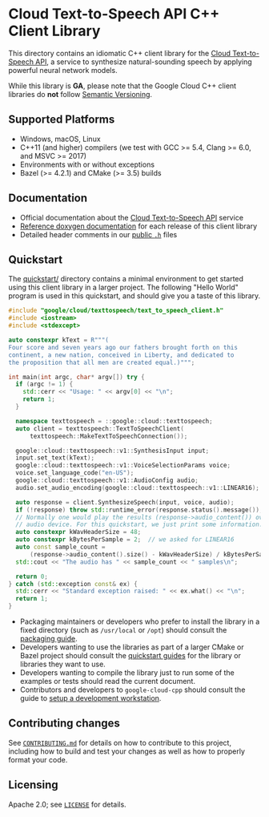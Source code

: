 # Cloud Text-to-Speech API C++ Client Library

This directory contains an idiomatic C++ client library for the
[Cloud Text-to-Speech API][cloud-service-docs], a service to synthesize
natural-sounding speech by applying powerful neural network models.

While this library is **GA**, please note that the Google Cloud C++ client libraries do **not** follow
[Semantic Versioning](https://semver.org/).

## Supported Platforms

* Windows, macOS, Linux
* C++11 (and higher) compilers (we test with GCC >= 5.4, Clang >= 6.0, and
  MSVC >= 2017)
* Environments with or without exceptions
* Bazel (>= 4.2.1) and CMake (>= 3.5) builds

## Documentation

* Official documentation about the [Cloud Text-to-Speech API][cloud-service-docs] service
* [Reference doxygen documentation][doxygen-link] for each release of this
  client library
* Detailed header comments in our [public `.h`][source-link] files

[cloud-service-docs]: https://cloud.google.com/text-to-speech
[doxygen-link]: https://googleapis.dev/cpp/google-cloud-texttospeech/latest/
[source-link]: https://github.com/googleapis/google-cloud-cpp/tree/main/google/cloud/texttospeech

## Quickstart

The [quickstart/](quickstart/README.md) directory contains a minimal environment
to get started using this client library in a larger project. The following
"Hello World" program is used in this quickstart, and should give you a taste of
this library.

<!-- inject-quickstart-start -->
```cc
#include "google/cloud/texttospeech/text_to_speech_client.h"
#include <iostream>
#include <stdexcept>

auto constexpr kText = R"""(
Four score and seven years ago our fathers brought forth on this
continent, a new nation, conceived in Liberty, and dedicated to
the proposition that all men are created equal.)""";

int main(int argc, char* argv[]) try {
  if (argc != 1) {
    std::cerr << "Usage: " << argv[0] << "\n";
    return 1;
  }

  namespace texttospeech = ::google::cloud::texttospeech;
  auto client = texttospeech::TextToSpeechClient(
      texttospeech::MakeTextToSpeechConnection());

  google::cloud::texttospeech::v1::SynthesisInput input;
  input.set_text(kText);
  google::cloud::texttospeech::v1::VoiceSelectionParams voice;
  voice.set_language_code("en-US");
  google::cloud::texttospeech::v1::AudioConfig audio;
  audio.set_audio_encoding(google::cloud::texttospeech::v1::LINEAR16);

  auto response = client.SynthesizeSpeech(input, voice, audio);
  if (!response) throw std::runtime_error(response.status().message());
  // Normally one would play the results (response->audio_content()) over some
  // audio device. For this quickstart, we just print some information.
  auto constexpr kWavHeaderSize = 48;
  auto constexpr kBytesPerSample = 2;  // we asked for LINEAR16
  auto const sample_count =
      (response->audio_content().size() - kWavHeaderSize) / kBytesPerSample;
  std::cout << "The audio has " << sample_count << " samples\n";

  return 0;
} catch (std::exception const& ex) {
  std::cerr << "Standard exception raised: " << ex.what() << "\n";
  return 1;
}
```
<!-- inject-quickstart-end -->

* Packaging maintainers or developers who prefer to install the library in a
  fixed directory (such as `/usr/local` or `/opt`) should consult the
  [packaging guide](/doc/packaging.md).
* Developers wanting to use the libraries as part of a larger CMake or Bazel
  project should consult the [quickstart guides](#quickstart) for the library
  or libraries they want to use.
* Developers wanting to compile the library just to run some of the examples or
  tests should read the current document.
* Contributors and developers to `google-cloud-cpp` should consult the guide to
  [setup a development workstation][howto-setup-dev-workstation].

[howto-setup-dev-workstation]: /doc/contributor/howto-guide-setup-development-workstation.md

## Contributing changes

See [`CONTRIBUTING.md`](../../../CONTRIBUTING.md) for details on how to
contribute to this project, including how to build and test your changes
as well as how to properly format your code.

## Licensing

Apache 2.0; see [`LICENSE`](../../../LICENSE) for details.
